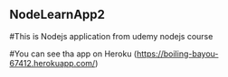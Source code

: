 ## NodeLearnApp2
#This is Nodejs application from udemy nodejs course

#You can see tha app on Heroku (https://boiling-bayou-67412.herokuapp.com/)

